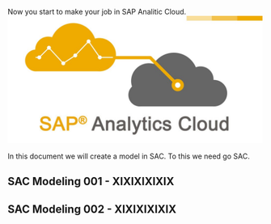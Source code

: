 Now you start to make your job in SAP Analitic Cloud.
![R-Logo](Images/SAP-Analytics-Cloud-Logo.jpg)


In this document we will create a model in SAC.
To this we need go SAC.

## SAC Modeling 001 - XIXIXIXIXIX


## SAC Modeling 002 - XIXIXIXIXIX
